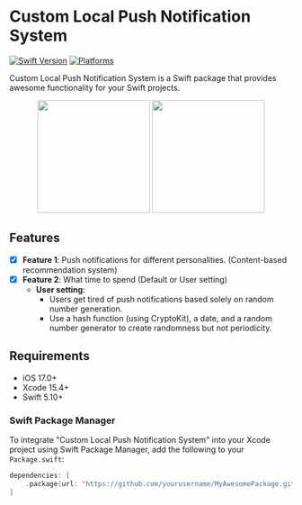 # Custom Local Push Notification System

[![Swift Version](https://img.shields.io/badge/Swift-5.10-orange.svg)](https://swift.org)
[![Platforms](https://img.shields.io/cocoapods/p/LFAlertController.svg?style=flat)](https://developer.apple.com/ios/)

Custom Local Push Notification System is a Swift package that provides awesome functionality for your Swift projects.

<p align="center">
  <img src="https://github.com/DinggiDing/LPNotiSys/assets/77246590/15081209-7f1b-43f0-b2ba-5477c7b5a4ad" width="200" />             
  <img src="https://github.com/DinggiDing/LPNotiSys/assets/77246590/15e313d1-8301-490a-b4b9-d9e79895bd6d" width="200" /> 
</p>

## Features

- [x] **Feature 1**: Push notifications for different personalities. (Content-based recommendation system)
- [x] **Feature 2**: What time to spend (Default or User setting)
  - **User setting**:
    - Users get tired of push notifications based solely on random number generation.
    - Use a hash function (using CryptoKit), a date, and a random number generator to create randomness but not periodicity.



## Requirements

- iOS 17.0+ 
- Xcode 15.4+
- Swift 5.10+


### Swift Package Manager

To integrate "Custom Local Push Notification System" into your Xcode project using Swift Package Manager, add the following to your `Package.swift`:

```swift
dependencies: [
    .package(url: "https://github.com/yourusername/MyAwesomePackage.git", from: "1.0.0")
]
